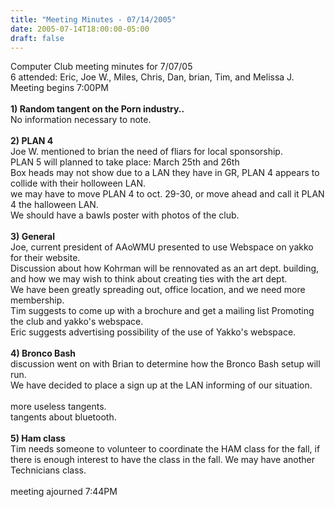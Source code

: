 ```yaml
---
title: "Meeting Minutes - 07/14/2005"
date: 2005-07-14T18:00:00-05:00
draft: false
---
```


Computer Club meeting minutes for 7/07/05<br>
6 attended: Eric, Joe W., Miles, Chris, Dan, brian, Tim, and Melissa J.<br>
Meeting begins 7:00PM<br><br>
<b>1) Random tangent on the Porn industry..</b><br>
No information necessary to note.<br>
<br>
<b>2) PLAN 4</b><br>
Joe W. mentioned to brian the need of fliars for local sponsorship.<br>
PLAN 5 will planned to take place: March 25th and 26th<br> 
Box heads may not show due to a LAN they have in GR, PLAN 4 appears to collide with their holloween LAN.<br>
we may have to move PLAN 4 to oct. 29-30, or move ahead and call it PLAN 4 the halloween LAN.<br>
We should have a bawls poster with photos of the club.<br>
<br>
<b>3) General</b><br>
Joe, current president of AAoWMU presented to use Webspace on yakko for their website.<br>
Discussion about how Kohrman will be rennovated as an art dept. building, and how we may wish to think about creating ties with the art dept.<br>
We have been greatly spreading out, office location, and we need more membership.<br>
Tim suggests to come up with a brochure and get a mailing list Promoting the club and yakko's webspace.<br>
Eric suggests advertising possibility of the use of Yakko's webspace.<br>
<br>
<b>4) Bronco Bash</b><br>
discussion went on with Brian to determine how the Bronco Bash setup will run.<br>
We have decided to place a sign up at the LAN informing of our situation.<br>
<br>
more useless tangents.<br>
tangents about bluetooth.<br>
<br>
<b>5) Ham class</b><br>
Tim needs someone to volunteer to coordinate the HAM class for the fall, if there is enough interest to have the class in the fall. We may have another Technicians class.<br>
<br>
meeting ajourned 7:44PM<br>
